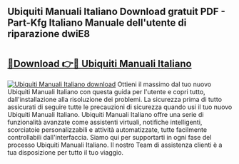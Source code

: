 ## Ubiquiti Manuali Italiano Download gratuit PDF - Part-Kfg Italiano Manuale dell'utente di riparazione dwiE8

# <h2><a href="http://dfd3rp.blite.top/?on=Ubiquiti+Manuali+Italiano">🔗Download 👉🔴 Ubiquiti Manuali Italiano</a></h2>

[![Ubiquiti Manuali Italiano download](https://i.imgur.com/lujVjoI.png)](http://dfd3rp.blite.top/?on=Ubiquiti+Manuali+Italiano)
Ottieni il massimo dal tuo nuovo Ubiquiti Manuali Italiano con questa guida per l'utente e copri tutto, dall'installazione alla risoluzione dei problemi. La sicurezza prima di tutto assicurati di seguire tutte le precauzioni di sicurezza quando usi il tuo nuovo Ubiquiti Manuali Italiano. Ubiquiti Manuali Italiano offre una serie di funzionalità avanzate come assistenti virtuali, notifiche intelligenti, scorciatoie personalizzabili e attività automatizzate, tutte facilmente controllabili dall'interfaccia. Siamo qui per supportarti in ogni fase del processo Ubiquiti Manuali Italiano. Il nostro Team di assistenza clienti è a tua disposizione per tutto il tuo viaggio.
